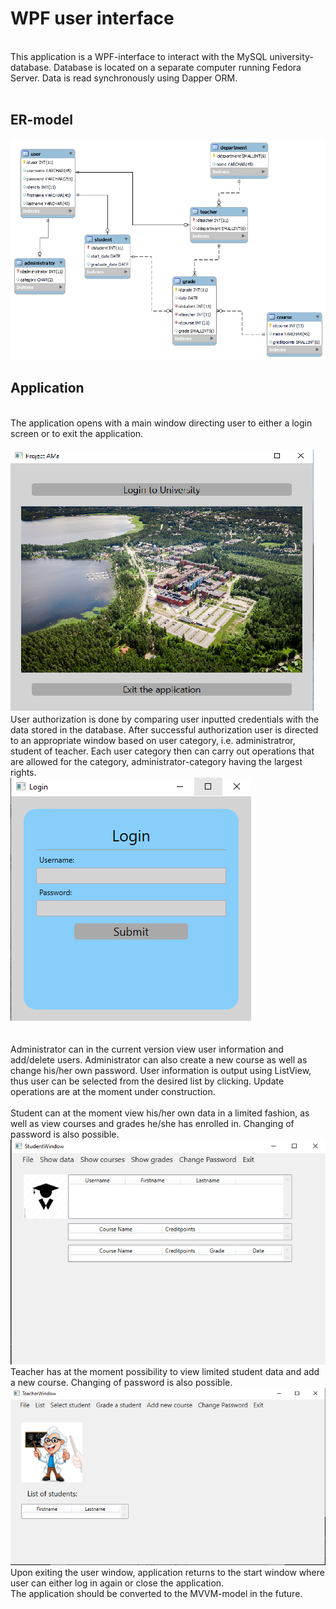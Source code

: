 <h1> WPF user interface </h1>
<br>
This application is a WPF-interface to interact with the MySQL university-database. Database is located on a separate computer running Fedora Server. Data is read synchronously using Dapper ORM. 
<br><br>
<h2>ER-model</h2>

<img src="er_model.png"/>
<br>
<h2>Application</h2>
<br>
The application opens with a main window directing user to either a login screen or to exit the application. 
<br><br>
<img src="mainwindow.png"/>
User authorization is done by comparing user inputted credentials with the data stored in the database. After successful authorization user is directed to an appropriate window based on user category, i.e. administratror, student of teacher. Each user category then can carry out operations that are allowed for the category, administrator-category having the largest rights.
<br>
<img src="login.png"/>
<br><br>

<br>
Administrator can in the current version view user information and add/delete users. Administrator can also create a new course as well as change his/her own password. User information is output using ListView, thus user can be selected from the desired list by clicking. Update operations are at the moment under construction.
<br>

<br>
Student can at the moment view his/her own data in a limited fashion, as well as view courses and grades he/she has enrolled in. Changing of password is also possible.
<br>
<img src="studentview1.png"/>
<br>
Teacher has at the moment possibility to view limited student data and add a new course. Changing of password is also possible.
<br>
<img src="teacherview1.png"/>
Upon exiting the user window, application returns to the start window where user can either log in again or close the application.
<br>
The application should be converted to the MVVM-model in the future.
